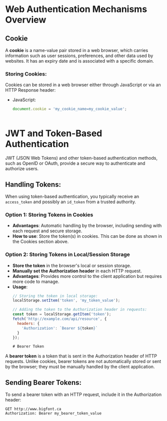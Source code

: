 # Web Authentication Mechanisms Overview

## Cookie

A **cookie** is a name-value pair stored in a web browser, which carries information such as user sessions, preferences, and other data used by websites. It has an expiry date and is associated with a specific domain.

### Storing Cookies:

Cookies can be stored in a web browser either through JavaScript or via an HTTP Response header:

- JavaScript:
  ```javascript
  document.cookie = 'my_cookie_name=my_cookie_value';



# JWT and Token-Based Authentication

JWT (JSON Web Tokens) and other token-based authentication methods, such as OpenID or OAuth, provide a secure way to authenticate and authorize users.

## Handling Tokens:
When using token-based authentication, you typically receive an `access_token` and possibly an `id_token` from a trusted authority.

### Option 1: Storing Tokens in Cookies
- **Advantages**: Automatic handling by the browser, including sending with each request and secure storage.
- **How to use**: Store the token(s) in cookies. This can be done as shown in the Cookies section above.

### Option 2: Storing Tokens in Local/Session Storage
- **Store the token** in the browser's local or session storage.
- **Manually set the Authorization header** in each HTTP request.
- **Advantages**: Provides more control to the client application but requires more code to manage.
- **Usage**:
  ```javascript
  // Storing the token in local storage:
  localStorage.setItem('token', 'my_token_value');
  
  // Adding the token to the Authorization header in requests:
  const token = localStorage.getItem('token');
  fetch('http://example.com/api/resource', {
    headers: {
      'Authorization': `Bearer ${token}`
    }
  });

  # Bearer Token

A **bearer token** is a token that is sent in the Authorization header of HTTP requests. Unlike cookies, bearer tokens are not automatically stored or sent by the browser; they must be manually handled by the client application.

## Sending Bearer Tokens:

To send a bearer token with an HTTP request, include it in the Authorization header:

```http
GET http://www.bigfont.ca
Authorization: Bearer my_bearer_token_value

